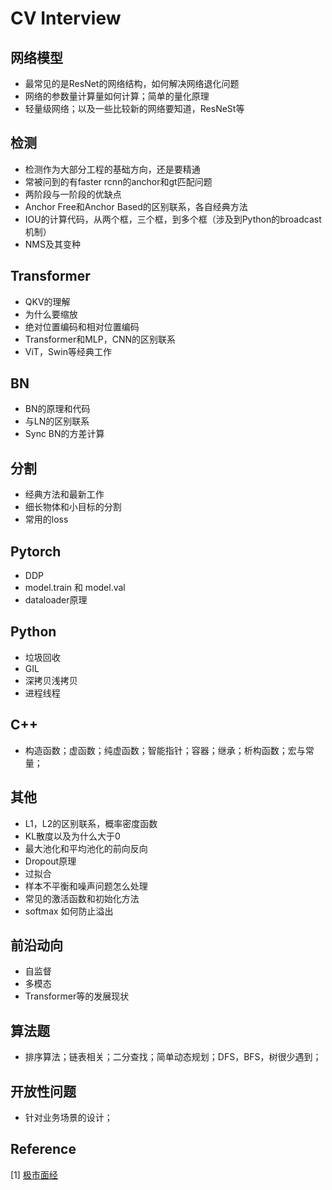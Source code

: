 # CV Interview

## 网络模型
- 最常见的是ResNet的网络结构，如何解决网络退化问题
- 网络的参数量计算量如何计算；简单的量化原理
- 轻量级网络；以及一些比较新的网络要知道，ResNeSt等

## 检测
- 检测作为大部分工程的基础方向，还是要精通
- 常被问到的有faster rcnn的anchor和gt匹配问题
- 两阶段与一阶段的优缺点
- Anchor Free和Anchor Based的区别联系，各自经典方法
- IOU的计算代码，从两个框，三个框，到多个框（涉及到Python的broadcast机制）
- NMS及其变种

## Transformer
- QKV的理解
- 为什么要缩放
- 绝对位置编码和相对位置编码
- Transformer和MLP，CNN的区别联系
- ViT，Swin等经典工作

## BN
- BN的原理和代码
- 与LN的区别联系
- Sync BN的方差计算

## 分割
- 经典方法和最新工作
- 细长物体和小目标的分割
- 常用的loss

## Pytorch
- DDP
- model.train 和 model.val
- dataloader原理

## Python
- 垃圾回收
- GIL
- 深拷贝浅拷贝
- 进程线程

## C++
- 构造函数；虚函数；纯虚函数；智能指针；容器；继承；析构函数；宏与常量；

## 其他
- L1，L2的区别联系，概率密度函数
- KL散度以及为什么大于0
- 最大池化和平均池化的前向反向
- Dropout原理
- 过拟合
- 样本不平衡和噪声问题怎么处理
- 常见的激活函数和初始化方法
- softmax 如何防止溢出

## 前沿动向
- 自监督
- 多模态
- Transformer等的发展现状

## 算法题
- 排序算法；链表相关；二分查找；简单动态规划；DFS，BFS，树很少遇到；

## 开放性问题
- 针对业务场景的设计；


## Reference
[1] [极市面经](https://mp.weixin.qq.com/s/BYPufwGIpzw5pW3Ro0HvOw)